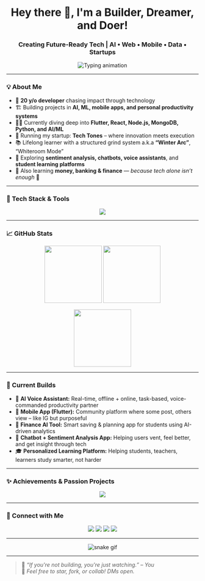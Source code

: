 <!-- Hero Section -->
<h1 align="center">Hey there 👋, I'm a Builder, Dreamer, and Doer!</h1>
<h3 align="center">Creating Future-Ready Tech | AI • Web • Mobile • Data • Startups</h3>

<p align="center">
  <img src="https://readme-typing-svg.demolab.com?font=Fira+Code&pause=1000&color=F97316&center=true&vCenter=true&width=440&lines=AI+Engineer+in+the+making+🤖;Web+%26+Mobile+App+Developer+📱;Tech+Tones+Founder+🚀;Always+Building+%7C+Always+Learning+💡" alt="Typing animation" />
</p>

---

### 💡 About Me

- 🧠 **20 y/o developer** chasing impact through technology  
- 🏗️ Building projects in **AI, ML, mobile apps, and personal productivity systems**
- 🧑‍💻 Currently diving deep into **Flutter, React, Node.js, MongoDB, Python, and AI/ML**
- 🚀 Running my startup: **Tech Tones** – where innovation meets execution
- 📚 Lifelong learner with a structured grind system a.k.a **“Winter Arc”**, “Whiteroom Mode”
- 🧰 Exploring **sentiment analysis, chatbots, voice assistants**, and **student learning platforms**
- 🏦 Also learning **money, banking & finance** — *because tech alone isn’t enough* 💸

---

### 🔧 Tech Stack & Tools

<p align="center">
  <img src="https://skillicons.dev/icons?i=python,flutter,react,nodejs,js,html,css,java,angular,mongodb,firebase,git,github,linux,vscode,figma" />
</p>

---

### 📈 GitHub Stats

<p align="center">
  <img src="https://github-readme-stats.vercel.app/api?username=YourUsername&show_icons=true&theme=tokyonight&rank_icon=github" height="150" />
  <img src="https://github-readme-streak-stats.herokuapp.com?user=YourUsername&theme=tokyonight" height="150" />
</p>

<p align="center">
  <img src="https://github-readme-stats.vercel.app/api/top-langs/?username=YourUsername&layout=compact&theme=tokyonight" height="150" />
</p>

---

### 🚧 Current Builds

- 🧠 **AI Voice Assistant:** Real-time, offline + online, task-based, voice-commanded productivity partner  
- 📱 **Mobile App (Flutter):** Community platform where some post, others view – like IG but purposeful  
- 🧾 **Finance AI Tool:** Smart saving & planning app for students using AI-driven analytics  
- 💬 **Chatbot + Sentiment Analysis App:** Helping users vent, feel better, and get insight through tech  
- 🎓 **Personalized Learning Platform:** Helping students, teachers, learners study smarter, not harder  

---

### ✨ Achievements & Passion Projects

<p align="center">
  <img src="https://github-profile-trophy.vercel.app/?username=YourUsername&theme=onestar&no-bg=true&no-frame=true&column=7" />
</p>

---

### 🔗 Connect with Me

<p align="center">
  <a href="mailto:your.email@example.com"><img src="https://img.shields.io/badge/Email-D14836?style=for-the-badge&logo=gmail&logoColor=white" /></a>
  <a href="https://www.linkedin.com/in/yourprofile"><img src="https://img.shields.io/badge/LinkedIn-%230077B5.svg?style=for-the-badge&logo=linkedin&logoColor=white" /></a>
  <a href="https://github.com/YourUsername"><img src="https://img.shields.io/badge/GitHub-%2312100E.svg?style=for-the-badge&logo=github&logoColor=white" /></a>
  <a href="https://yourwebsite.com"><img src="https://img.shields.io/badge/Portfolio-0A66C2?style=for-the-badge&logo=google-chrome&logoColor=white" /></a>
</p>

---

<p align="center">
  <img src="https://raw.githubusercontent.com/YourUsername/YourUsername/output/github-contribution-grid-snake.svg" alt="snake gif" />
</p>

---

> 💬 _“If you're not building, you're just watching.” – You_  
> 🌟 _Feel free to star, fork, or collab! DMs open._

